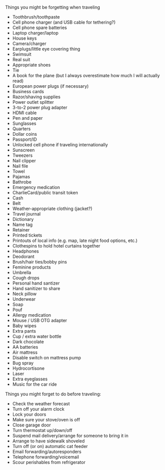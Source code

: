 Things you might be forgetting when traveling

* Toothbrush/toothpaste
* Cell phone charger (and USB cable for tethering?)
* Cell phone spare batteries
* Laptop charger/laptop
* House keys
* Camera/charger
* Earplugs/little eye covering thing
* Swimsuit
* Real suit
* Appropriate shoes
* Tie
* A book for the plane (but I always overestimate how much I will actually read)
* European power plugs (if necessary)
* Business cards
* Razor/shaving supplies
* Power outlet splitter
* 3-to-2 power plug adapter
* HDMI cable
* Pen and paper
* Sunglasses
* Quarters
* Dollar coins
* Passport/ID
* Unlocked cell phone if traveling internationally
* Sunscreen
* Tweezers
* Nail clipper
* Nail file
* Towel
* Pajamas
* Bathrobe
* Emergency medication
* CharlieCard/public transit token
* Cash
* Belt
* Weather-appropriate clothing (jacket?)
* Travel journal
* Dictionary
* Name tag
* Retainer
* Printed tickets
* Printouts of local info (e.g. map, late night food options, etc.)
* Clothespins to hold hotel curtains together
* Headphones
* Deodorant
* Brush/hair ties/bobby pins
* Feminine products
* Umbrella
* Cough drops
* Personal hand santizer
* Hand sanitizer to share
* Neck pillow
* Underwear
* Soap
* Pouf
* Allergy medication
* Mouse / USB OTG adapter
* Baby wipes
* Extra pants
* Cup / extra water bottle
* Dark chocolate
* AA batteries
* Air mattress
* Disable switch on mattress pump
* Bug spray
* Hydrocortisone
* Laser
* Extra eyeglasses
* Music for the car ride

Things you might forget to do before traveling:

* Check the weather forecast
* Turn off your alarm clock
* Lock your doors
* Make sure your stove/oven is off
* Close garage door
* Turn thermostat up/down/off
* Suspend mail delivery/arrange for someone to bring it in
* Arrange to have sidewalk shoveled
* Turn off (or on) automatic cat feeder
* Email forwarding/autoresponders
* Telephone forwarding/voicemail
* Scour perishables from refrigerator

